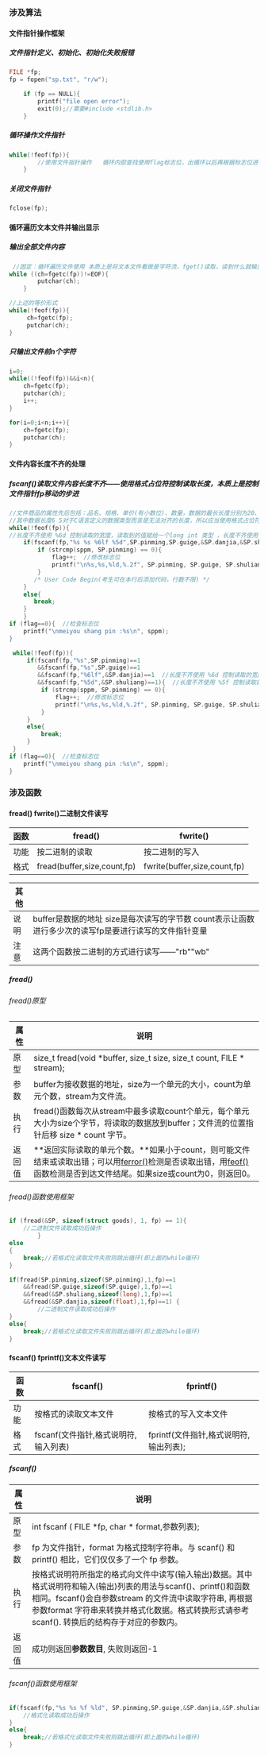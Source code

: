 ### 涉及算法

#### 文件指针操作框架

##### 文件指针定义、初始化、初始化失败报错

```c
FILE *fp;
fp = fopen("sp.txt", "r/w");

	if (fp == NULL){
		printf("file open error");
		exit(0);//需要#include <stdlib.h>
	}
```
##### 循环操作文件指针

```c
while(!feof(fp)){
		//使用文件指针操作   循环内部查找使用flag标志位，出循环以后再根据标志位进行输出
	}
```
##### 关闭文件指针

```c
fclose(fp);
```

#### 循环遍历文本文件并输出显示

##### 输出全部文件内容

```c
 //固定：循环遍历文件使用 本质上是将文本文件看做是字符流，fget()读取，读到什么就输出什么，直到读取到文件末尾 
while ((ch=fgetc(fp))!=EOF){ 
		putchar(ch);
	}
```

```c
//上述的等价形式
while(!feof(fp)){
　　　ch=fgetc(fp);
　　　putchar(ch);
}
```

##### 只输出文件前n个字符

```c
i=0;
while((!feof(fp))&&i<n){
    ch=fgetc(fp);
    putchar(ch);
    i++;
}
```

```c
for(i=0;i<n;i++){
	ch=fgetc(fp);
	putchar(ch);
}
```

#### 文件内容长度不齐的处理

##### fscanf()读取文件内容长度不齐——使用格式占位符控制读取长度，本质上是控制文件指针fp移动的步进

```c
//文件商品的属性先后包括：品名、规格、单价(有小数位)、数量，数据的最长长度分别为20、10、6、5，在文件中以空格为分隔
//其中数据长度6 5对于C语言定义的数据类型而言是无法对齐的长度，所以应当使用格式占位符控制读取的长度，本质上是控制文件指针fp移动的宽度
while(!feof(fp)){
//长度不齐使用 %6d 控制读取的宽度，读取到的值赋给一个long int 类型 ，长度不齐使用 %5f 控制读取的宽度，读到的值赋给一个long int 类型   
	if(fscanf(fp,"%s %s %6lf %5d",SP.pinming,SP.guige,&SP.danjia,&SP.shuliang)==4){   
    	if (strcmp(sppm, SP.pinming) == 0){
            flag++;  //修改标志位 
            printf("\n%s,%s,%ld,%.2f", SP.pinming, SP.guige, SP.shuliang, SP.danjia);
        }
       /* User Code Begin(考生可在本行后添加代码，行数不限) */
    }
    else{
       break;
    }
 	}
if (flag==0){  //检查标志位 
    printf("\nmeiyou shang pin :%s\n", sppm);
}
```

```c
 while(!feof(fp)){
     if(fscanf(fp,"%s",SP.pinming)==1
        &&fscanf(fp,"%s",SP.guige)==1
        &&fscanf(fp,"%6lf",&SP.danjia)==1  //长度不齐使用 %6d 控制读取的宽度，读取到的值赋给一个long int 类型 
        &&fscanf(fp,"%5d",&SP.shuliang)==1){  //长度不齐使用 %5f 控制读取的宽度，读到的值赋给一个long int 类型 
         if (strcmp(sppm, SP.pinming) == 0){
             flag++;  //修改标志位 
             printf("\n%s,%s,%ld,%.2f", SP.pinming, SP.guige, SP.shuliang, SP.danjia);
         }
     }
     else{
         break;
     }
 }
if (flag==0){  //检查标志位 
    printf("\nmeiyou shang pin :%s\n", sppm);
}
```



### 涉及函数

#### fread() fwrite()二进制文件读写

| 函数 | fread()                                                      | fwrite()                     |
| ---- | ------------------------------------------------------------ | ---------------------------- |
| 功能 | 按二进制的读取                                               | 按二进制的写入               |
| 格式 | fread(buffer,size,count,fp)                                  | fwrite(buffer,size,count,fp) |

| 其他 |                                                              |
| ---- | ------------------------------------------------------------ |
| 说明 | buffer是数据的地址   size是每次读写的字节数   count表示让函数进行多少次的读写fp是要进行读写的文件指针变量 |
| 注意 | 这两个函数按二进制的方式进行读写——"rb""wb"                   |

##### fread()

###### fread()原型

| 属性   | 说明                                                         |
| ------ | ------------------------------------------------------------ |
| 原型   | size_t  fread(void *buffer, size_t size, size_t count, FILE * stream); |
| 参数   | buffer为接收数据的地址，size为一个单元的大小，count为单元个数，stream为文件流。 |
| 执行   | fread()函数每次从stream中最多读取count个单元，每个单元大小为size个字节，将读取的数据放到buffer；文件流的位置指针后移 size * count 字节。 |
| 返回值 | **返回实际读取的单元个数。**如果小于count，则可能文件结束或读取出错；可以用[ferror()](http://c.biancheng.net/cpp/html/2507.html)检测是否读取出错，用[feof()](http://c.biancheng.net/cpp/html/2514.html)函数检测是否到达文件结尾。如果size或count为0，则返回0。 |

###### fread()函数使用框架

```c
if (fread(&SP, sizeof(struct goods), 1, fp) == 1){  
	//二进制文件读取成功后操作
		}
else
{
    break;//若格式化读取文件失败则跳出循环(即上面的while循环) 
}
```
```c
if(fread(SP.pinming,sizeof(SP.pinming),1,fp)==1
	&&fread(SP.guige,sizeof(SP.guige),1,fp)==1
	&&fread(&SP.shuliang,sizeof(long),1,fp)==1
	&&fread(&SP.danjia,sizeof(float),1,fp)==1) {
		//二进制文件读取成功后操作
}
else{
    break;//若格式化读取文件失败则跳出循环(即上面的while循环) 
}
```

#### fscanf() fprintf()文本文件读写

| 函数 | fscanf()                             | fprintf()                              |
| ---- | ------------------------------------ | -------------------------------------- |
| 功能 | 按格式的读取文本文件                 | 按格式的写入文本文件                   |
| 格式 | fscanf(文件指针,格式说明符,输入列表) | fprintf(文件指针,格式说明符,输出列表); |

##### fscanf()

| 属性   | 说明                                                         |
| ------ | ------------------------------------------------------------ |
| 原型   | int fscanf ( FILE *fp, char * format,参数列表);              |
| 参数   | fp 为文件指针，format 为格式控制字符串。与 scanf() 和 printf() 相比，它们仅仅多了一个 fp 参数。 |
| 执行   | 按格式说明符所指定的格式向文件中读写(输入输出)数据。其中格式说明符和输入(输出)列表的用法与scanf()、printf()和函数相同。fscanf()会自参数stream 的文件流中读取字符串, 再根据参数format 字符串来转换并格式化数据。格式转换形式请参考scanf(). 转换后的结构存于对应的参数内。 |
| 返回值 | 成功则返回**参数数目**, 失败则返回-1                         |

###### fscanf()函数使用框架

```c
if(fscanf(fp,"%s %s %f %ld", SP.pinming,SP.guige,&SP.danjia,&SP.shuliang)==4){  
	//格式化读取成功后操作
}
else{
	break;//若格式化读取文件失败则跳出循环(即上面的while循环) 
}
```






